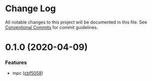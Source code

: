 # Change Log

All notable changes to this project will be documented in this file.
See [Conventional Commits](https://conventionalcommits.org) for commit guidelines.

# 0.1.0 (2020-04-09)


### Features

* mpc ([cbf5058](https://github.com/Master-Solutions/msuni/commit/cbf50585a3182f4b19d56d11497d6538dfed3acc))
